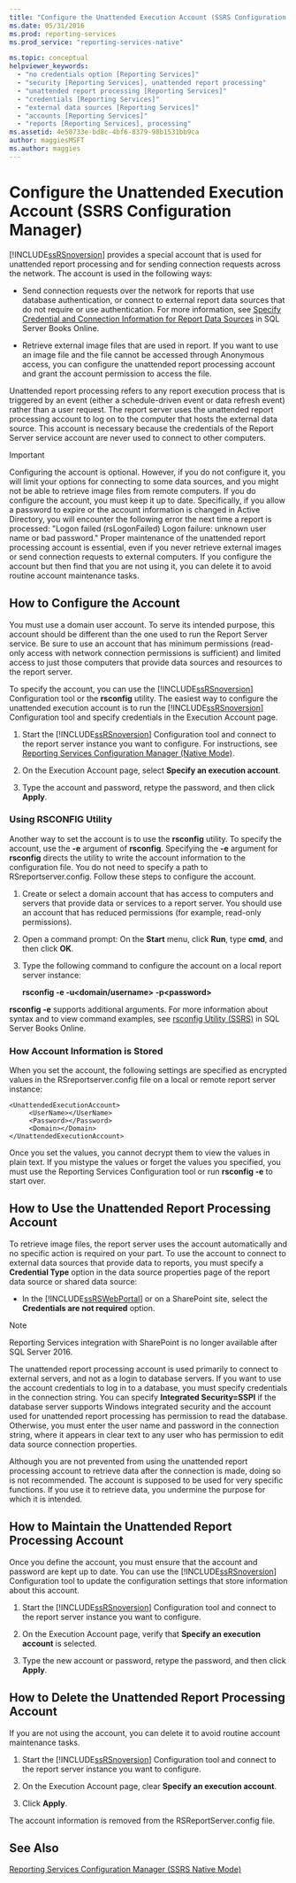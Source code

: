 ```yaml
---
title: "Configure the Unattended Execution Account (SSRS Configuration Manager) | Microsoft Docs"
ms.date: 05/31/2016
ms.prod: reporting-services
ms.prod_service: "reporting-services-native"

ms.topic: conceptual
helpviewer_keywords: 
  - "no credentials option [Reporting Services]"
  - "security [Reporting Services], unattended report processing"
  - "unattended report processing [Reporting Services]"
  - "credentials [Reporting Services]"
  - "external data sources [Reporting Services]"
  - "accounts [Reporting Services]"
  - "reports [Reporting Services], processing"
ms.assetid: 4e50733e-bd8c-4bf6-8379-98b1531bb9ca
author: maggiesMSFT
ms.author: maggies
---
```

# Configure the Unattended Execution Account (SSRS Configuration Manager)
  [!INCLUDE[ssRSnoversion](../../includes/ssrsnoversion-md.md)] provides a special account that is used for unattended report processing and for sending connection requests across the network. The account is used in the following ways:  
  
-   Send connection requests over the network for reports that use database authentication, or connect to external report data sources that do not require or use authentication. For more information, see [Specify Credential and Connection Information for Report Data Sources](../../reporting-services/report-data/specify-credential-and-connection-information-for-report-data-sources.md) in SQL Server Books Online.  
  
-   Retrieve external image files that are used in report. If you want to use an image file and the file cannot be accessed through Anonymous access, you can configure the unattended report processing account and grant the account permission to access the file.  
  
 Unattended report processing refers to any report execution process that is triggered by an event (either a schedule-driven event or data refresh event) rather than a user request. The report server uses the unattended report processing account to log on to the computer that hosts the external data source. This account is necessary because the credentials of the Report Server service account are never used to connect to other computers.  
  
> [!IMPORTANT]  
>  Configuring the account is optional. However, if you do not configure it, you will limit your options for connecting to some data sources, and you might not be able to retrieve image files from remote computers. If you do configure the account, you must keep it up to date. Specifically, if you allow a password to expire or the account information is changed in Active Directory, you will encounter the following error the next time a report is processed: "Logon failed (rsLogonFailed) Logon failure: unknown user name or bad password." Proper maintenance of the unattended report processing account is essential, even if you never retrieve external images or send connection requests to external computers. If you configure the account but then find that you are not using it, you can delete it to avoid routine account maintenance tasks.  
  
## How to Configure the Account  
 You must use a domain user account. To serve its intended purpose, this account should be different than the one used to run the Report Server service. Be sure to use an account that has minimum permissions (read-only access with network connection permissions is sufficient) and limited access to just those computers that provide data sources and resources to the report server.  
  
 To specify the account, you can use the [!INCLUDE[ssRSnoversion](../../includes/ssrsnoversion-md.md)] Configuration tool or the **rsconfig** utility. The easiest way to configure the unattended execution account is to run the [!INCLUDE[ssRSnoversion](../../includes/ssrsnoversion-md.md)] Configuration tool and specify credentials in the Execution Account page.  
  
1.  Start the [!INCLUDE[ssRSnoversion](../../includes/ssrsnoversion-md.md)] Configuration tool and connect to the report server instance you want to configure. For instructions, see [Reporting Services Configuration Manager &#40;Native Mode&#41;](../../reporting-services/install-windows/reporting-services-configuration-manager-native-mode.md).  
  
2.  On the Execution Account page, select **Specify an execution account**.  
  
3.  Type the account and password, retype the password, and then click **Apply**.  
  
### Using RSCONFIG Utility  
 Another way to set the account is to use the **rsconfig** utility. To specify the account, use the **-e** argument of **rsconfig**. Specifying the **-e** argument for **rsconfig** directs the utility to write the account information to the configuration file. You do not need to specify a path to RSreportserver.config. Follow these steps to configure the account.  
  
1.  Create or select a domain account that has access to computers and servers that provide data or services to a report server. You should use an account that has reduced permissions (for example, read-only permissions).  
  
2.  Open a command prompt: On the **Start** menu, click **Run**, type **cmd**, and then click **OK**.  
  
3.  Type the following command to configure the account on a local report server instance:  
  
     **rsconfig -e -u\<domain/username> -p\<password>**  
  
 **rsconfig -e** supports additional arguments. For more information about syntax and to view command examples, see [rsconfig Utility &#40;SSRS&#41;](../../reporting-services/tools/rsconfig-utility-ssrs.md) in SQL Server Books Online.  
  
### How Account Information is Stored  
 When you set the account, the following settings are specified as encrypted values in the RSreportserver.config file on a local or remote report server instance:  
  
```  
<UnattendedExecutionAccount>  
     <UserName></UserName>  
     <Password></Password>  
     <Domain></Domain>  
</UnattendedExecutionAccount>  
```  
  
 Once you set the values, you cannot decrypt them to view the values in plain text. If you mistype the values or forget the values you specified, you must use the Reporting Services Configuration tool or run **rsconfig -e** to start over.  
  
## How to Use the Unattended Report Processing Account  
 To retrieve image files, the report server uses the account automatically and no specific action is required on your part. To use the account to connect to external data sources that provide data to reports, you must specify a **Credential Type** option in the data source properties page of the report data source or shared data source:  
  
-   In the [!INCLUDE[ssRSWebPortal](../../includes/ssrswebportal.md)] or on a SharePoint site, select the **Credentials are not required** option.  

> [!NOTE]
> Reporting Services integration with SharePoint is no longer available after SQL Server 2016.
  
 The unattended report processing account is used primarily to connect to external servers, and not as a login to database servers. If you want to use the account credentials to log in to a database, you must specify credentials in the connection string. You can specify **Integrated Security=SSPI** if the database server supports Windows integrated security and the account used for unattended report processing has permission to read the database. Otherwise, you must enter the user name and password in the connection string, where it appears in clear text to any user who has permission to edit data source connection properties.  
  
 Although you are not prevented from using the unattended report processing account to retrieve data after the connection is made, doing so is not recommended. The account is supposed to be used for very specific functions. If you use it to retrieve data, you undermine the purpose for which it is intended.  
  
## How to Maintain the Unattended Report Processing Account  
 Once you define the account, you must ensure that the account and password are kept up to date. You can use the [!INCLUDE[ssRSnoversion](../../includes/ssrsnoversion-md.md)] Configuration tool to update the configuration settings that store information about this account.  
  
1.  Start the [!INCLUDE[ssRSnoversion](../../includes/ssrsnoversion-md.md)] Configuration tool and connect to the report server instance you want to configure.  
  
2.  On the Execution Account page, verify that **Specify an execution account** is selected.  
  
3.  Type the new account or password, retype the password, and then click **Apply**.  
  
## How to Delete the Unattended Report Processing Account  
 If you are not using the account, you can delete it to avoid routine account maintenance tasks.  
  
1.  Start the [!INCLUDE[ssRSnoversion](../../includes/ssrsnoversion-md.md)] Configuration tool and connect to the report server instance you want to configure.  
  
2.  On the Execution Account page, clear **Specify an execution account**.  
  
3.  Click **Apply**.  
  
 The account information is removed from the RSReportServer.config file.  
  
## See Also  
 [Reporting Services Configuration Manager (SSRS Native Mode)](https://msdn.microsoft.com/379eab68-7f13-4997-8d64-38810240756e)  
  
  

